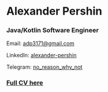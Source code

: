 # Alexander Pershin

### Java/Kotlin Software Engineer

Email: adp3171@gmail.com

LinkedIn: [alexander-pershin](https://linkedin.com/in/alexander-pershin)  

Telegram: [no_reason_why_not](https://t.me/no_reason_why_not)

### [Full CV here](cv.pdf)
